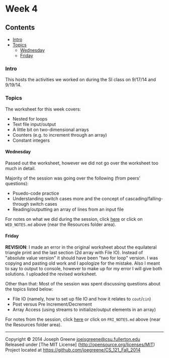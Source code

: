 # Week 4

## Contents
- [Intro](#intro)
- [Topics](#topics)
  - [Wednesday](#wednesday)
  - [Friday](#friday)
  
### Intro
This hosts the activities we worked on during the SI class on 9/17/14 and 9/19/14.

### Topics
The worksheet for this week covers: 
- Nested for loops
- Text file input/output
- A little bit on two-dimensional arrays
- Counters (e.g. to increment through an array)
- Constant integers

#### Wednesday
Passed out the worksheet, however we did not go over the worksheet too much in detail.

Majority of the session was going over the following (from peers' questions):
- Psuedo-code practice
- Understanding switch cases more and the concept of cascading/falling-through switch cases
- Reading/outputting an array of lines from an input file

For notes on what we did during the session, click [here](WED_NOTES.md) or click on `WED_NOTES.md` 
above (near the Resources folder area).

#### Friday
__REVISION__: I made an error in the original worksheet about the equilateral triangle print and the last section (2d array with File IO). 
Instead of "absolute value version" it should have been "two for loop" version. I was copying and pasting old work and I 
apologize for the mistake. Also I meant to say to output to console, however to make up for my error I will give both solutions.
I uploaded the revised worksheet.

Other than that: Most of the session was spent discussing questions about the topics listed below:
- File IO (namely, how to set up file IO and how it relates to `cout`/`cin`)
- Post versus Pre Increment/Decrement
- Array Access (using streams to initialize/output elements in an array)

For notes from the session, click [here](FRI_NOTES.md) or click on `FRI_NOTES.md`
above (near the Resources folder area).

-------------------------------------------------------------------------------

Copyright &copy; 2014 Joseph Greene <joeisgreene@csu.fullerton.edu>  
Released under [The MIT License] (http://opensource.org/licenses/MIT)  
Project located at <https://github.com/joegreene/CS_121_Fall_2014>